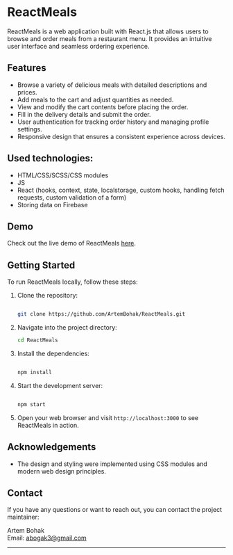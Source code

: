 ReactMeals
==========

ReactMeals is a web application built with React.js that allows users to browse and order meals from a restaurant menu. It provides an intuitive user interface and seamless ordering experience.

Features
--------

-   Browse a variety of delicious meals with detailed descriptions and prices.
-   Add meals to the cart and adjust quantities as needed.
-   View and modify the cart contents before placing the order.
-   Fill in the delivery details and submit the order.
-   User authentication for tracking order history and managing profile settings.
-   Responsive design that ensures a consistent experience across devices.

Used technologies:
-----------------

* HTML/CSS/SCSS/CSS modules
* JS
* React (hooks, context, state, localstorage, custom hooks, handling fetch requests, custom validation of a form)
* Storing data on Firebase

Demo
----

Check out the live demo of ReactMeals [here](https://artembohak.github.io/ReactMeals/).

Getting Started
---------------

To run ReactMeals locally, follow these steps:

1.  Clone the repository:

    ```bash

    git clone https://github.com/ArtemBohak/ReactMeals.git
    ```

2.  Navigate into the project directory:
  
    ```bash
    cd ReactMeals
    ```

3.  Install the dependencies:

    ```bash

    npm install
    ```

4.  Start the development server:

    ```bash

    npm start
    ```

5.  Open your web browser and visit `http://localhost:3000` to see ReactMeals in action.

Acknowledgements
----------------

-   The design and styling were implemented using CSS modules and modern web design principles.

Contact
-------

If you have any questions or want to reach out, you can contact the project maintainer:

Artem Bohak\
Email: <abogak3@gmail.com>

* * * * *
